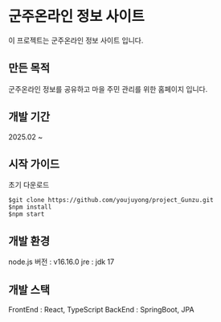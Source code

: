 # 군주온라인 정보 사이트

이 프로젝트는 군주온라인 정보 사이트 입니다.

## 만든 목적

군주온라인 정보를 공유하고 마을 주민 관리를 위한 홈페이지 입니다.

## 개발 기간

2025.02 ~

## 시작 가이드 

초기 다운로드

    $git clone https://github.com/youjuyong/project_Gunzu.git
    $npm install
    $npm start

## 개발 환경
node.js 버전 : v16.16.0
jre : jdk 17

## 개발 스택
FrontEnd : React, TypeScript
BackEnd : SpringBoot, JPA
